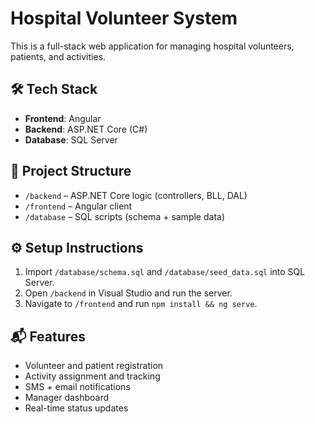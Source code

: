 # Hospital Volunteer System

This is a full-stack web application for managing hospital volunteers, patients, and activities.

## 🛠 Tech Stack
- **Frontend**: Angular
- **Backend**: ASP.NET Core (C#)
- **Database**: SQL Server

## 📁 Project Structure
- `/backend` – ASP.NET Core logic (controllers, BLL, DAL)
- `/frontend` – Angular client
- `/database` – SQL scripts (schema + sample data)

## ⚙️ Setup Instructions
1. Import `/database/schema.sql` and `/database/seed_data.sql` into SQL Server.
2. Open `/backend` in Visual Studio and run the server.
3. Navigate to `/frontend` and run `npm install && ng serve`.

## 📬 Features
- Volunteer and patient registration
- Activity assignment and tracking
- SMS + email notifications
- Manager dashboard
- Real-time status updates

